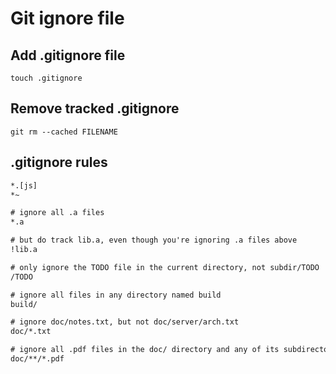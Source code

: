 # Git ignore file

## Add .gitignore file

```shell
touch .gitignore
```

## Remove tracked .gitignore

```shell
git rm --cached FILENAME
```

## .gitignore rules

```txt
*.[js]
*~

# ignore all .a files
*.a

# but do track lib.a, even though you're ignoring .a files above
!lib.a

# only ignore the TODO file in the current directory, not subdir/TODO
/TODO

# ignore all files in any directory named build
build/

# ignore doc/notes.txt, but not doc/server/arch.txt
doc/*.txt

# ignore all .pdf files in the doc/ directory and any of its subdirectories
doc/**/*.pdf
```